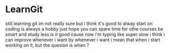 # LearnGit
still learning git
im not really sure but i think it's good to alway start on
coding is always a hobby 
just hope you can spare time for othe courses
be smart and study less
is it good cause now i'm typing like super slow
i think i can improve whenever i want 
by whenever i want i mean that when i start working on it, but the quesion is when ?


